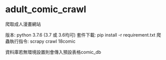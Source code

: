 # adult_comic_crawl
爬取成人漫畫網站

版本: python  3.7.6 (3.7 或 3.6均可)
套件下載: pip install -r requirement.txt
爬蟲執行指令: scrapy crawl 18comic


資料庫若無環境設置則會傳入預設表格comic_db
